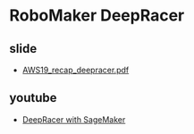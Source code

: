 # RoboMaker DeepRacer

## slide

* [AWS19_recap_deepracer.pdf](./AWS19_recap_deepracer.pdf)

## youtube

* [DeepRacer with SageMaker](https://www.youtube.com/watch?v=6Dvp82CfvZI)
